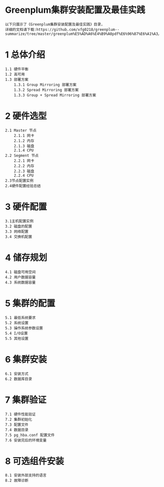 # Greenplum集群安装配置及最佳实践
	以下只展示了《Greenplum集群安装配置及最佳实践》目录，
	详细的文档请下载:https://github.com/xfg0218/greenplum--summarize/tree/master/greenplum%E5%AD%A6%E4%B9%A0pdf%E6%96%87%E6%A1%A3/Greenplum%E4%BB%8E%E5%85%A5%E9%97%A8%E5%88%B0%E7%B2%BE%E9%80%9A
# 1 总体介绍
	1.1 硬件平衡
	1.2 高可用
	1.3 部署方案
		1.3.1 Group Mirroring 部署方案
		1.3.2 Spread Mirroring 部署方案
		1.3.3 Group + Spread Mirroring 部署方案
# 2 硬件选型
	2.1 Master 节点
		2.1.1 网卡
		2.1.2 内存
		2.1.3 磁盘
		2.1.4 CPU
	2.2 Segment 节点
		2.2.1 网卡
		2.2.2 内存
		2.2.3 磁盘
		2.2.4 CPU
	2.3节点配置实例
	2.4硬件配置经验总结
# 3 硬件配置
	3.1主机配置实例
	3.2 磁盘的配置
	3.3 网络配置
	3.4 交换机配置
# 4 储存规划
	4.1 磁盘可用空间
	4.2 用户数据容量
	4.3 系统数据容量
# 5 集群的配置
	5.1 最低系统要求
	5.2 系统设置
	5.3 操作系统参数设置
	5.4 I/O设置
	5.5 其他设置
# 6 集群安装
	6.1 安装方式
	6.2 数据库目录
# 7 集群验证
	7.1 硬件性能验证
	7.2 集群初始化
	7.3 配置文件
	7.4 数据目录
	7.5 pg_hba.conf 配置文件
	7.6 安装完后的环境变量
# 8 可选组件安装
	8.1 安装外部支持的语言
	8.2 故障诊断